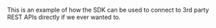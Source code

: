 This is an example of how the SDK can be used to connect to 3rd party REST APIs directly if we ever wanted to.
